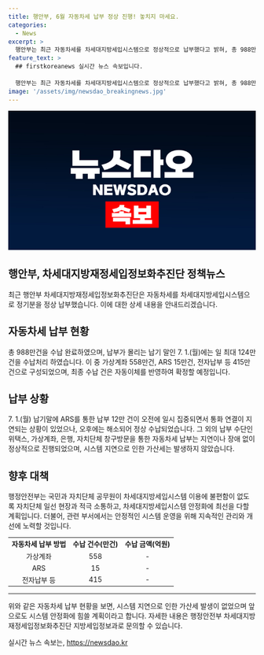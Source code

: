 ```yaml
---
title: 행안부, 6월 자동차세 납부 정상 진행! 놓치지 마세요.
categories:
  - News
excerpt: >
  행안부는 최근 자동차세를 차세대지방세입시스템으로 정상적으로 납부했다고 밝혀, 총 988만건에 이르는 납부를 완료했으며, 납부가 몰린 7.1.에도 최대 124만건을 처리했다고 전했습니다. 납부 수단은 가상계좌, ARS, 전자납부 등이었고, 일부 통화 지연이 있었으나 오후에는 정상 처리됐다고 덧붙였습니다. 또한, 시스템 지연으로 가산세 발생은 없었다고 강조하며, 안전부는 이용 불편 해소를 위해 최선을 다하겠다고 전했습니다. (143자)
feature_text: >
  ## firstkoreanews 실시간 뉴스 속보입니다.

  행안부는 최근 자동차세를 차세대지방세입시스템으로 정상적으로 납부했다고 밝혀, 총 988만건에 이르는 납부를 완료했으며, 납부가 몰린 7.1.에도 최대 124만건을 처리했다고 전했습니다. 납부 수단은 가상계좌, ARS, 전자납부 등이었고, 일부 통화 지연이 있었으나 오후에는 정상 처리됐다고 덧붙였습니다. 또한, 시스템 지연으로 가산세 발생은 없었다고 강조하며, 안전부는 이용 불편 해소를 위해 최선을 다하겠다고 전했습니다. (143자)
image: '/assets/img/newsdao_breakingnews.jpg'
---
```


<p><img src="/assets/img/newsdao_breakingnews.jpg" alt="firstkoreanews 속보" /></p>

<h2 data-ke-size="size26">행안부, 차세대지방재정세입정보화추진단 정책뉴스</h2>

<p data-ke-size="size16">최근 행안부 차세대지방재정세입정보화추진단은 자동차세를 차세대지방세입시스템으로 정기분을 정상 납부했습니다. 이에 대한 상세 내용을 안내드리겠습니다.</p>

<h2 data-ke-size="size24">자동차세 납부 현황</h2>

<p data-ke-size="size16">총 988만건을 수납 완료하였으며, 납부가 몰리는 납기 말인 7. 1.(월)에는 일 최대 124만건을 수납처리 하였습니다. 이 중 가상계좌 558만건, ARS 15만건, 전자납부 등 415만건으로 구성되었으며, 최종 수납 건은 자동이체를 반영하여 확정할 예정입니다.</p>

<h2 data-ke-size="size24">납부 상황</h2>

<p data-ke-size="size16">7. 1.(월) 납기말에 ARS를 통한 납부 12만 건이 오전에 일시 집중되면서 통화 연결이 지연되는 상황이 있었으나, 오후에는 해소되어 정상 수납되었습니다. 그 외의 납부 수단인 위택스, 가상계좌, 은행, 자치단체 창구방문을 통한 자동차세 납부는 지연이나 장애 없이 정상적으로 진행되었으며, 시스템 지연으로 인한 가산세는 발생하지 않았습니다.</p>

<h2 data-ke-size="size24">향후 대책</h2>

<p data-ke-size="size16">행정안전부는 국민과 자치단체 공무원이 차세대지방세입시스템 이용에 불편함이 없도록 자치단체 일선 현장과 적극 소통하고, 차세대지방세입시스템 안정화에 최선을 다할 계획입니다. 더불어, 관련 부서에서는 안정적인 시스템 운영을 위해 지속적인 관리와 개선에 노력할 것입니다.</p>

<table>
  <tr>
    <td style="text-align: center; height: 17px;"><b>자동차세 납부 방법</b></td>
    <td style="text-align: center; height: 17px;"><b>수납 건수(만건)</b></td>
    <td style="text-align: center; height: 17px;"><b>수납 금액(억원)</b></td>
  </tr>
  <tr>
    <td style="text-align: center; height: 17px;">가상계좌</td>
    <td style="text-align: center; height: 17px;">558</td>
    <td style="text-align: center; height: 17px;">-</td>
  </tr>
  <tr>
    <td style="text-align: center; height: 17px;">ARS</td>
    <td style="text-align: center; height: 17px;">15</td>
    <td style="text-align: center; height: 17px;">-</td>
  </tr>
  <tr>
    <td style="text-align: center; height: 17px;">전자납부 등</td>
    <td style="text-align: center; height: 17px;">415</td>
    <td style="text-align: center; height: 17px;">-</td>
  </tr>
</table>

<hr>

<p data-ke-size="size16">위와 같은 자동차세 납부 현황을 보면, 시스템 지연으로 인한 가산세 발생이 없었으며 앞으로도 시스템 안정화에 힘쓸 계획이라고 합니다. 자세한 내용은 행정안전부 차세대지방재정세입정보화추진단 지방세입정보과로 문의할 수 있습니다.</p>
실시간 뉴스 속보는, <a href="https://newsdao.kr" rel="dofollow">https://newsdao.kr</a>


